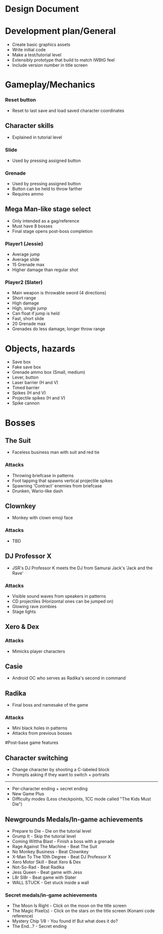 # Design Document  
# Development plan/General
- Create basic graphics assets
- Write initial code
- Make a test/tutorial level
- Extensibly prototype that build to match IWBtG feel
- Include version number in title screen
# Gameplay/Mechanics
### Reset button
- Reset to last save and load saved character coordinates
## Character skills
- Explained in tutorial level
### Slide
- Used by pressing assigned button
### Grenade
- Used by pressing assigned button
- Button can be held to throw farther
- Requires ammo
## Mega Man-like stage select
- Only intended as a gag/reference
- Must have 8 bosses
- Final stage opens post-boss completion
### Player1 (Jessie)
- Average jump
- Average slide
- 15 Grenade max
- Higher damage than regular shot
### Player2 (Slater)
- Main weapon is throwable sword (4 directions)
- Short range
- High damage
- High, single jump
- Can float if jump is held
- Fast, short slide
- 20 Grenade max
- Grenades do less damage, longer throw range
# Objects, hazards
- Save box
- Fake save box
- Grenade ammo box (Small, medium)
- Lever, button
- Laser barrier (H and V)
- Timed barrier
- Spikes (H and V)
- Projectile spikes (H and V)
- Spike cannon

# Bosses
## The Suit
- Faceless business man with suit and red tie
### Attacks
- Throwing briefcase in patterns
- Foot tapping that spawns vertical projectile spikes
- Spawning 'Contract' enemies from briefcase
- Drunken, Wario-like dash

## Clownkey
- Monkey with clown emoji face
### Attacks
- TBD

## DJ Professor X
- JSR's DJ Professor K meets the DJ from Samurai Jack's 'Jack and the Rave'
### Attacks
- Visible sound waves from speakers in patterns
- CD projectiles (Horizontal ones can be jumped on)
- Glowing rave zombies
- Stage lights

## Xero & Dex
### Attacks
- Mimicks player characters

## Casie
- Android OC who serves as Radika's second in command
####

## Radika
- Final boss and namesake of the game
### Attacks
- Mini black holes in patterns
- Attacks from previous bosses

#Post-base game features
## Character switching
- Change character by shooting a C-labeled block
- Prompts asking if they want to switch + portraits
---

- Per-character ending + secret ending
- New Game Plus
- Difficulty modes (Less checkpoints, 1CC mode called "The Kids Must Die")
## Newgrounds Medals/In-game achievements
- Prepare to Die - Die on the tutorial level
- Grump It - Skip the tutorial level
- Coming Wittha Blast - Finish a boss with a grenade
- Rage Against The Machine - Beat The Suit
- No Monkey Business - Beat Clownkey
- X-Man To The 10th Degree - Beat DJ Professor X
- Xero Motor Skill - Beat Xero & Dex
- Not-So-Rad - Beat Radika
- Jess Queen - Beat game with Jess
- L8r Sl8r - Beat game with Slater
- WALL STUCK - Get stuck inside a wall
### Secret medals/in-game achievements
- The Moon Is Right - Click on the moon on the title screen
- The Magic Pixel(s) - Click on the stars on the title screen (Konami code reference)
- Mystery Chip 1/8 - You found it! But what does it do?
- The End...? - Secret ending
